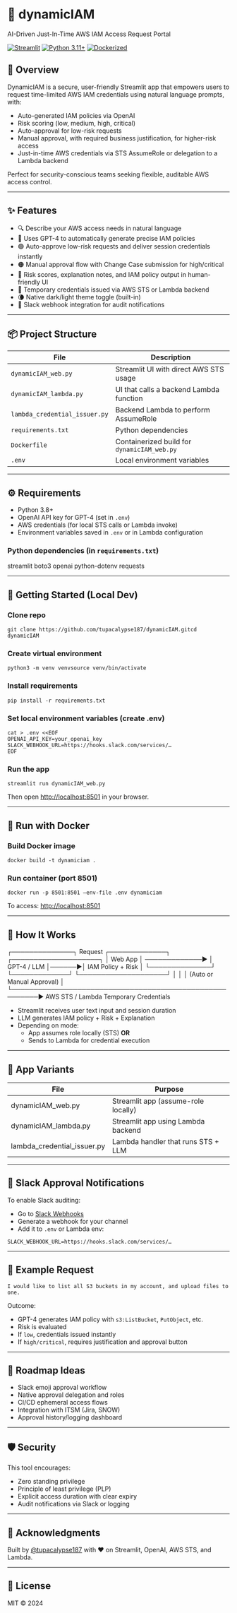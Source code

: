 # 🔐 dynamicIAM

AI-Driven Just-In-Time AWS IAM Access Request Portal

[![Streamlit](https://img.shields.io/badge/Built%20with-Streamlit-ff4b4b?logo=streamlit)](https://streamlit.io)
[![Python 3.11+](https://img.shields.io/badge/Python-3.11%2B-blue?logo=python)](https://www.python.org/)
[![Dockerized](https://img.shields.io/badge/Containerized-Docker-blue?logo=docker)](https://www.docker.com/)

## 🚀 Overview

DynamicIAM is a secure, user-friendly Streamlit app that empowers users to request time-limited AWS IAM credentials using natural language prompts, with:
- Auto-generated IAM policies via OpenAI
- Risk scoring (low, medium, high, critical)
- Auto-approval for low-risk requests
- Manual approval, with required business justification, for higher-risk access
- Just-in-time AWS credentials via STS AssumeRole or delegation to a Lambda backend

Perfect for security-conscious teams seeking flexible, auditable AWS access control.

---

## ✨ Features

- 🔍 Describe your AWS access needs in natural language
- 🤖 Uses GPT-4 to automatically generate precise IAM policies
- 🟢 Auto-approve low-risk requests and deliver session credentials instantly
- 🟠 Manual approval flow with Change Case submission for high/critical
- 📝 Risk scores, explanation notes, and IAM policy output in human-friendly UI
- 🔐 Temporary credentials issued via AWS STS or Lambda backend
- 🌘 Native dark/light theme toggle (built-in)
- 📡 Slack webhook integration for audit notifications

---

## 📦 Project Structure

| File                            | Description                                |
|---------------------------------|--------------------------------------------|
| `dynamicIAM_web.py`             | Streamlit UI with direct AWS STS usage     |
| `dynamicIAM_lambda.py`          | UI that calls a backend Lambda function    |
| `lambda_credential_issuer.py`   | Backend Lambda to perform AssumeRole       |
| `requirements.txt`              | Python dependencies                        |
| `Dockerfile`                    | Containerized build for `dynamicIAM_web.py`|
| `.env`                          | Local environment variables                |

---

## ⚙️ Requirements

- Python 3.8+
- OpenAI API key for GPT-4 (set in `.env`)
- AWS credentials (for local STS calls or Lambda invoke)
- Environment variables saved in `.env` or in Lambda configuration

### Python dependencies (in `requirements.txt`)
streamlit
boto3
openai
python-dotenv
requests


---

## 🧪 Getting Started (Local Dev)

### Clone repo
`git clone https://github.com/tupacalypse187/dynamicIAM.gitcd dynamicIAM`

### Create virtual environment
`python3 -m venv venvsource venv/bin/activate`

### Install requirements
`pip install -r requirements.txt`

### Set local environment variables (create .env)
```
cat > .env <<EOF
OPENAI_API_KEY=your_openai_key
SLACK_WEBHOOK_URL=https://hooks.slack.com/services/…
EOF
```

### Run the app
`streamlit run dynamicIAM_web.py`

Then open [http://localhost:8501](http://localhost:8501) in your browser.

---

## 🐳 Run with Docker

### Build Docker image
`docker build -t dynamiciam .`

### Run container (port 8501)
`docker run -p 8501:8501 –env-file .env dynamiciam`

To access: [http://localhost:8501](http://localhost:8501)

---

## 🧠 How It Works
┌──────────────┐     Request     ┌─────────────┐       ┌────────────────────┐
│   Web App    │ ─────────────▶ │ GPT-4 / LLM │──────▶│ IAM Policy + Risk  │
└──────────────┘                 └─────────────┘       └────────────────────┘
     │                                                         │
     │             (Auto or Manual Approval)                   │
     └────────────────────────────────────────────────────────▶ 
                         AWS STS / Lambda
                       Temporary Credentials


- Streamlit receives user text input and session duration
- LLM generates IAM policy + Risk + Explanation
- Depending on mode:
  - App assumes role locally (STS) **OR**
  - Sends to Lambda for credential execution

---

## 🔐 App Variants

| File                          | Purpose                                  |
|-------------------------------|------------------------------------------|
| dynamicIAM_web.py             | Streamlit app (assume-role locally)      |
| dynamicIAM_lambda.py          | Streamlit app using Lambda backend       |
| lambda_credential_issuer.py   | Lambda handler that runs STS + LLM       |

---

## 📡 Slack Approval Notifications

To enable Slack auditing:

- Go to [Slack Webhooks](https://api.slack.com/messaging/webhooks)
- Generate a webhook for your channel
- Add it to `.env` or Lambda env:

`SLACK_WEBHOOK_URL=https://hooks.slack.com/services/…`


---

## 📜 Example Request

`I would like to list all S3 buckets in my account, and upload files to one.`


Outcome:
- GPT-4 generates IAM policy with `s3:ListBucket`, `PutObject`, etc.
- Risk is evaluated
- If `low`, credentials issued instantly
- If `high/critical`, requires justification and approval button

---

## 🎯 Roadmap Ideas

- Slack emoji approval workflow
- Native approval delegation and roles
- CI/CD ephemeral access flows
- Integration with ITSM (Jira, SNOW)
- Approval history/logging dashboard

---

## 🛡️ Security

This tool encourages:
- Zero standing privilege
- Principle of least privilege (PLP)
- Explicit access duration with clear expiry
- Audit notifications via Slack or logging

---

## 🙏 Acknowledgments

Built by [@tupacalypse187](https://github.com/tupacalypse187) with ❤️ on Streamlit, OpenAI, AWS STS, and Lambda.

---

## 📄 License

MIT © 2024

